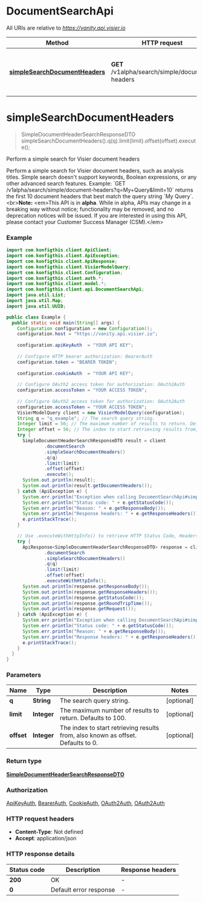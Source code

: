 # DocumentSearchApi

All URIs are relative to *https://vanity.api.visier.io*

| Method | HTTP request | Description |
|------------- | ------------- | -------------|
| [**simpleSearchDocumentHeaders**](DocumentSearchApi.md#simpleSearchDocumentHeaders) | **GET** /v1alpha/search/simple/document-headers | Perform a simple search for Visier document headers |


<a name="simpleSearchDocumentHeaders"></a>
# **simpleSearchDocumentHeaders**
> SimpleDocumentHeaderSearchResponseDTO simpleSearchDocumentHeaders().q(q).limit(limit).offset(offset).execute();

Perform a simple search for Visier document headers

Perform a simple search for Visier document headers, such as analysis titles. Simple search doesn&#39;t support keywords, Boolean expressions, or any other advanced search features.  Example: &#x60;GET /v1alpha/search/simple/document-headers?q&#x3D;My+Query&amp;limit&#x3D;10&#x60; returns the first 10 document headers that best match the query string &#x60;My Query&#x60;.   &lt;br&gt;**Note:** &lt;em&gt;This API is in **alpha**. While in alpha, APIs may change in a breaking way without notice; functionality may be removed, and no deprecation notices will be issued.  If you are interested in using this API, please contact your Customer Success Manager (CSM).&lt;/em&gt;

### Example
```java
import com.konfigthis.client.ApiClient;
import com.konfigthis.client.ApiException;
import com.konfigthis.client.ApiResponse;
import com.konfigthis.client.VisierModelQuery;
import com.konfigthis.client.Configuration;
import com.konfigthis.client.auth.*;
import com.konfigthis.client.model.*;
import com.konfigthis.client.api.DocumentSearchApi;
import java.util.List;
import java.util.Map;
import java.util.UUID;

public class Example {
  public static void main(String[] args) {
    Configuration configuration = new Configuration();
    configuration.host = "https://vanity.api.visier.io";
    
    configuration.apiKeyAuth  = "YOUR API KEY";
    
    // Configure HTTP bearer authorization: BearerAuth
    configuration.token = "BEARER TOKEN";
    
    configuration.cookieAuth  = "YOUR API KEY";
    
    // Configure OAuth2 access token for authorization: OAuth2Auth
    configuration.accessToken = "YOUR ACCESS TOKEN";
    
    // Configure OAuth2 access token for authorization: OAuth2Auth
    configuration.accessToken = "YOUR ACCESS TOKEN";
    VisierModelQuery client = new VisierModelQuery(configuration);
    String q = "q_example"; // The search query string.
    Integer limit = 56; // The maximum number of results to return. Defaults to 100.
    Integer offset = 56; // The index to start retrieving results from, also known as offset. Defaults to 0.
    try {
      SimpleDocumentHeaderSearchResponseDTO result = client
              .documentSearch
              .simpleSearchDocumentHeaders()
              .q(q)
              .limit(limit)
              .offset(offset)
              .execute();
      System.out.println(result);
      System.out.println(result.getDocumentHeaders());
    } catch (ApiException e) {
      System.err.println("Exception when calling DocumentSearchApi#simpleSearchDocumentHeaders");
      System.err.println("Status code: " + e.getStatusCode());
      System.err.println("Reason: " + e.getResponseBody());
      System.err.println("Response headers: " + e.getResponseHeaders());
      e.printStackTrace();
    }

    // Use .executeWithHttpInfo() to retrieve HTTP Status Code, Headers and Request
    try {
      ApiResponse<SimpleDocumentHeaderSearchResponseDTO> response = client
              .documentSearch
              .simpleSearchDocumentHeaders()
              .q(q)
              .limit(limit)
              .offset(offset)
              .executeWithHttpInfo();
      System.out.println(response.getResponseBody());
      System.out.println(response.getResponseHeaders());
      System.out.println(response.getStatusCode());
      System.out.println(response.getRoundTripTime());
      System.out.println(response.getRequest());
    } catch (ApiException e) {
      System.err.println("Exception when calling DocumentSearchApi#simpleSearchDocumentHeaders");
      System.err.println("Status code: " + e.getStatusCode());
      System.err.println("Reason: " + e.getResponseBody());
      System.err.println("Response headers: " + e.getResponseHeaders());
      e.printStackTrace();
    }
  }
}

```

### Parameters

| Name | Type | Description  | Notes |
|------------- | ------------- | ------------- | -------------|
| **q** | **String**| The search query string. | [optional] |
| **limit** | **Integer**| The maximum number of results to return. Defaults to 100. | [optional] |
| **offset** | **Integer**| The index to start retrieving results from, also known as offset. Defaults to 0. | [optional] |

### Return type

[**SimpleDocumentHeaderSearchResponseDTO**](SimpleDocumentHeaderSearchResponseDTO.md)

### Authorization

[ApiKeyAuth](../README.md#ApiKeyAuth), [BearerAuth](../README.md#BearerAuth), [CookieAuth](../README.md#CookieAuth), [OAuth2Auth](../README.md#OAuth2Auth), [OAuth2Auth](../README.md#OAuth2Auth)

### HTTP request headers

 - **Content-Type**: Not defined
 - **Accept**: application/json

### HTTP response details
| Status code | Description | Response headers |
|-------------|-------------|------------------|
| **200** | OK |  -  |
| **0** | Default error response |  -  |

